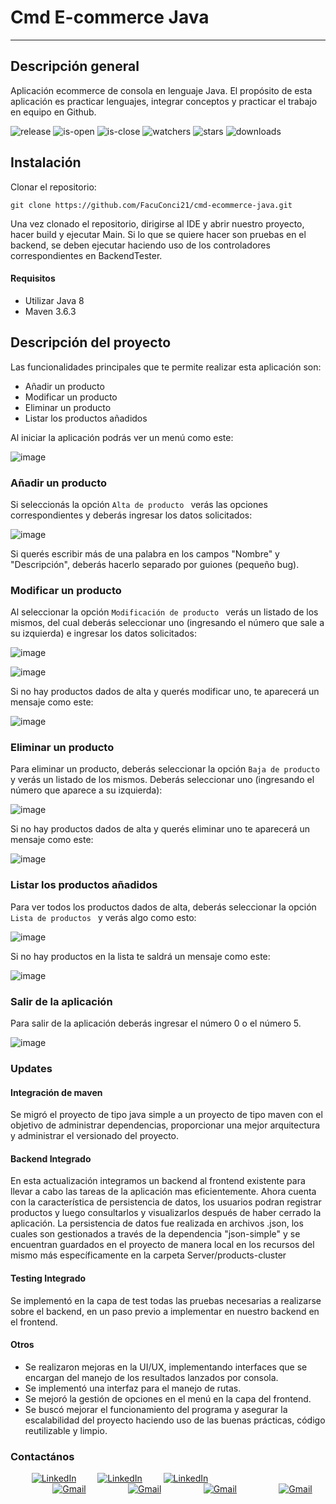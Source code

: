 # Cmd E-commerce Java

***


## Descripción general

Aplicación ecommerce de consola en lenguaje Java. El propósito de esta aplicación es practicar lenguajes, integrar conceptos y practicar el trabajo en equipo en Github.

![release](https://img.shields.io/github/release/FacuConci21/cmd-ecommerce-java.svg) ![is-open](https://img.shields.io/github/issues-pr/FacuConci21/cmd-ecommerce-java.svg) ![is-close](https://img.shields.io/github/issues-pr-closed/FacuConci21/cmd-ecommerce-java.svg) ![watchers](https://img.shields.io/github/watchers/FacuConci21/cmd-ecommerce-java.svg) ![stars](https://img.shields.io/github/stars/FacuConci21/cmd-ecommerce-java.svg) ![downloads](https://img.shields.io/github/downloads/FacuConci21/cmd-ecommerce-java/total.svg)

## Instalación

Clonar el repositorio:
```batch
git clone https://github.com/FacuConci21/cmd-ecommerce-java.git
```
Una vez clonado el repositorio, dirigirse al IDE y abrir nuestro proyecto, hacer build y ejecutar Main.
Si lo que se quiere hacer son pruebas en el backend, se deben ejecutar haciendo uso de los controladores correspondientes en BackendTester.

#### Requisitos
- Utilizar Java 8
- Maven 3.6.3

## Descripción del proyecto
Las funcionalidades principales que te permite realizar esta aplicación son:
- Añadir un producto
- Modificar un producto
- Eliminar un producto
- Listar los productos añadidos




Al iniciar la aplicación podrás ver un menú como este:

![image](https://raw.githubusercontent.com/FacuConci21/cmd-ecommerce-java/develop/resources/images/menuprincipal.png)

### Añadir un producto

Si seleccionás la opción  `Alta de producto ` verás las opciones correspondientes y deberás ingresar los datos solicitados:


![image](https://raw.githubusercontent.com/FacuConci21/cmd-ecommerce-java/develop/resources/images/altaprod.png)


Si querés escribir más de una palabra en los campos "Nombre" y "Descripción", deberás hacerlo separado por guiones (pequeño bug).


### Modificar un producto

Al seleccionar la opción  `Modificación de producto ` verás un listado de los mismos, del cual deberás seleccionar uno (ingresando el número que sale a su izquierda) e ingresar los datos solicitados:

![image](https://raw.githubusercontent.com/FacuConci21/cmd-ecommerce-java/develop/resources/images/modifprod1.png)

![image](https://raw.githubusercontent.com/FacuConci21/cmd-ecommerce-java/develop/resources/images/modifprod2.png)


Si no hay productos dados de alta y querés modificar uno, te aparecerá un mensaje como este:

![image](https://raw.githubusercontent.com/FacuConci21/cmd-ecommerce-java/develop/resources/images/modifsinprod.png)



### Eliminar un producto

Para eliminar un producto, deberás seleccionar la opción  `Baja de producto ` y verás un listado de los mismos. Deberás seleccionar uno (ingresando el número que aparece a su izquierda):

![image](https://raw.githubusercontent.com/FacuConci21/cmd-ecommerce-java/develop/resources/images/bajadeprod.png)


Si no hay productos dados de alta y querés eliminar uno te aparecerá un mensaje como este:

![image](https://raw.githubusercontent.com/FacuConci21/cmd-ecommerce-java/develop/resources/images/bajasinprod.png)



### Listar los productos añadidos

Para ver todos los productos dados de alta, deberás seleccionar la opción  `Lista de productos ` y verás algo como esto:

![image](https://raw.githubusercontent.com/FacuConci21/cmd-ecommerce-java/develop/resources/images/listaconproductos.png)


Si no hay productos en la lista te saldrá un mensaje como este:

![image](https://raw.githubusercontent.com/FacuConci21/cmd-ecommerce-java/develop/resources/images/listavacia.png)


### Salir de la aplicación

Para salir de la aplicación deberás ingresar el número 0 o el número 5.

![image](https://raw.githubusercontent.com/FacuConci21/cmd-ecommerce-java/develop/resources/images/salir.png)



### Updates
#### Integración de maven

Se migró el proyecto de tipo java simple a un proyecto de tipo maven con el objetivo de administrar dependencias, proporcionar una mejor arquitectura y administrar el versionado del proyecto.


#### Backend Integrado

En esta actualización integramos un backend al frontend existente para llevar a cabo las tareas de la aplicación mas eficientemente.
Ahora cuenta con la característica de persistencia de datos, los usuarios podran registrar productos y luego consultarlos y visualizarlos después de haber cerrado la aplicación.
La persistencia de datos fue realizada en archivos .json, los cuales son gestionados a través de la dependencia "json-simple" y se encuentran guardados en el proyecto de manera local en los recursos del mismo más específicamente en la carpeta Server/products-cluster


#### Testing Integrado

Se implementó en la capa de test todas las pruebas necesarias a realizarse sobre el backend, en un paso previo a implementar en nuestro backend en el frontend.


#### Otros

- Se realizaron mejoras en la UI/UX, implementando interfaces que se encargan del manejo de los resultados lanzados por consola.
- Se implementó una interfaz para el manejo de rutas.
- Se mejoró la gestión de opciones en el menú en la capa del frontend.
- Se buscó mejorar el funcionamiento del programa y asegurar la escalabilidad del proyecto haciendo uso de las buenas prácticas, código reutilizable y limpio.


### Contactános

<div style="display: flex; justify-content: space-evenly; width: 350px;">
      <a href="https://www.linkedin.com/in/matisantillan11/">
        <img
          src="https://img.shields.io/badge/LinkedIn-0077B5?style=for-the-badge&logo=linkedin&logoColor=white"
          alt="LinkedIn"
        />
      </a>
<a href="https://www.linkedin.com/in/facundo-ignacio-conci-caceres/">
        <img
          src="https://img.shields.io/badge/LinkedIn-0077B5?style=for-the-badge&logo=linkedin&logoColor=white"
          alt="LinkedIn"
        />
      </a>
<a href="https://www.linkedin.com/in/matias-nahuel-murua-martinez-02b996168/">
        <img
          src="https://img.shields.io/badge/LinkedIn-0077B5?style=for-the-badge&logo=linkedin&logoColor=white"
          alt="LinkedIn"
        />
      </a>
    </div>

<div style="display: flex; justify-content: space-evenly; width: 550px;">
      <a href="mailto:matias1.santillan@gmail.com">
        <img
          src="https://img.shields.io/badge/Gmail-D14836?style=for-the-badge&logo=gmail&logoColor=white"
          alt="Gmail"
        />
      </a>
      <a href="mailto:matias1.santillan@gmail.com">
        <img
          src="https://img.shields.io/badge/Gmail-D14836?style=for-the-badge&logo=gmail&logoColor=white"
          alt="Gmail"
        />
      </a>
      <a href="mailto:facui.conci97@gmail.com">
        <img
          src="https://img.shields.io/badge/Gmail-D14836?style=for-the-badge&logo=gmail&logoColor=white"
          alt="Gmail"
        />
      </a>
      <a href="mailto:nicole.lizarraga182@gmail.com">
          <img
            src="https://img.shields.io/badge/Gmail-D14836?style=for-the-badge&logo=gmail&logoColor=white"
            alt="Gmail"
          />
        </a>
    </div>

